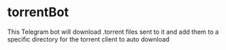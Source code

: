 # torrentBot
This Telegram bot will download .torrent files sent to it and add them to a specific directory for the torrent client to auto download
